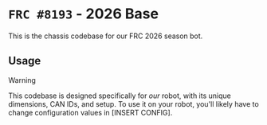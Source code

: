 # `FRC #8193` - 2026 Base

This is the chassis codebase for our FRC 2026 season bot.

## Usage

> [!WARNING]
> This codebase is designed specifically for *our* robot, with its unique dimensions, CAN IDs, and setup.
> To use it on your robot, you'll likely have to change configuration values in [INSERT CONFIG].
